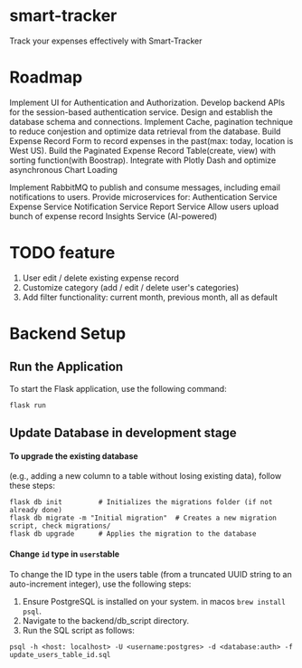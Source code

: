 # smart-tracker
Track your expenses effectively with Smart-Tracker

# Roadmap
Implement UI for Authentication and Authorization.
Develop backend APIs for the session-based authentication service.
Design and establish the database schema and connections.
Implement Cache, pagination technique to reduce conjestion and optimize data retrieval from the database.
Build Expense Record Form to record expenses in the past(max: today, location is West US).
Build the Paginated Expense Record Table(create, view) with sorting function(with Boostrap).
Integrate with Plotly Dash and optimize asynchronous Chart Loading

Implement RabbitMQ to publish and consume messages, including email notifications to users.
Provide microservices for:
Authentication Service
Expense Service
Notification Service
Report Service
Allow users upload bunch of expense record
Insights Service (AI-powered)


# TODO feature 
1. User edit / delete existing expense record
2. Customize category (add / edit / delete user's categories)
3. Add filter functionality: current month, previous month, all as default


# Backend Setup
## Run the Application
To start the Flask application, use the following command:
```
flask run
```

## Update Database in development stage
#### To upgrade the existing database 
(e.g., adding a new column to a table without losing existing data), follow these steps:
```
flask db init         # Initializes the migrations folder (if not already done)
flask db migrate -m "Initial migration"  # Creates a new migration script, check migrations/
flask db upgrade      # Applies the migration to the database
```

#### Change `id` type in `users`table
To change the ID type in the users table (from a truncated UUID string to an auto-increment integer), use the following steps:
1. Ensure PostgreSQL is installed on your system. in macos `brew install psql`.
2. Navigate to the backend/db_script directory.
3. Run the SQL script as follows:
```
psql -h <host: localhost> -U <username:postgres> -d <database:auth> -f update_users_table_id.sql
```
